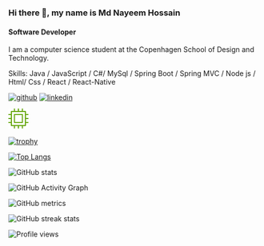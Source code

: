 ### Hi there 👋, my name is Md Nayeem Hossain
#### Software Developer

I am a computer science student at the Copenhagen School of Design and Technology.

Skills: Java / JavaScript / C#/ MySql / Spring Boot / Spring MVC / Node js / Html/ Css /  React / React-Native



[<img src='https://cdn.jsdelivr.net/npm/simple-icons@3.0.1/icons/github.svg' alt='github' height='40'>](https://github.com/M-N-Hossain)  [<img src='https://cdn.jsdelivr.net/npm/simple-icons@3.0.1/icons/linkedin.svg' alt='linkedin' height='40'>](https://www.linkedin.com/in/https://www.linkedin.com/in/md-nayeem-hossain-86702921b//)  

<a href='https://docs.github.com/en/developers'><img src='https://raw.githubusercontent.com/acervenky/animated-github-badges/master/assets/devbadge.gif' width='40' height='40'></a> 

[![trophy](https://github-profile-trophy.vercel.app/?username=M-N-Hossain)](https://github.com/ryo-ma/github-profile-trophy)

[![Top Langs](https://github-readme-stats.vercel.app/api/top-langs/?username=M-N-Hossain)](https://github.com/anuraghazra/github-readme-stats)

![GitHub stats](https://github-readme-stats.vercel.app/api?username=M-N-Hossain&show_icons=true&count_private=true)  

![GitHub Activity Graph](https://activity-graph.herokuapp.com/graph?username=M-N-Hossain)  

![GitHub metrics](https://metrics.lecoq.io/M-N-Hossain)  

![GitHub streak stats](https://streak-stats.demolab.com/?user=M-N-Hossain)  

![Profile views](https://gpvc.arturio.dev/M-N-Hossain)  
